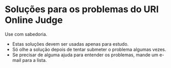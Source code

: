 # Soluções para os problemas do URI Online Judge

Use com sabedoria. 

* Estas soluções devem ser usadas apenas para estudo. 
* Só olhe a solução depois de tentar submeter o problema algumas vezes.
* Se precisar de alguma ajuda para entender os problemas, mande um e-mail para a lista.
